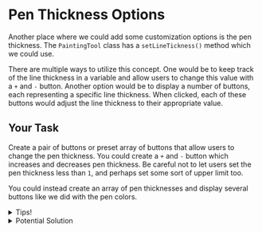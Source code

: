 # Pen Thickness Options

Another place where we could add some customization options is the pen thickness. The `PaintingTool` class has a `setLineTickness()` method which we could use.

There are multiple ways to utilize this concept. One would be to keep track of the line thickness in a variable and allow users to change this value with a `+` and `-` button. Another option would be to display a number of buttons, each representing a specific line thickness. When clicked, each of these buttons would adjust the line thickness to their appropriate value.

## Your Task

Create a pair of buttons or preset array of buttons that allow users to change the pen thickness. You could create a `+` and `-` button which increases and decreases pen thickness. Be careful not to let users set the pen thickness less than `1`, and perhaps set some sort of upper limit too.

You could instead create an array of pen thicknesses and display several buttons like we did with the pen colors.


<details>
    <summary>Tips!</summary>
    
The following tip involves creating an array of buttons.  

Create another button class, similar to our `ClearButton` and `PenColorButton`. This new class will need to store one additional piece of data about itself - what line thickness (weight) this particular button is for. Create a field to store this data and add an additional value into the constructor which takes an incoming line weight. Check the `SquareButton` class for an example of how to store this value correctly.

In the `drawSelf()` method, think of some way to differentiate how these buttons look. You could use drawText, and the text could be the line weight this button uses. Or, you could actually draw a line with the right weight inside the button itself.

In the `performAction()`, make the correct call to the `paint` value to set the line thickness to the value your button is storing.

Final steps? In the `Sketchpad.java` create an array of buttons. Build each of the buttons and make them draw themselves, then make sure to call the update on them. This follows very similarly to our `PenColorButtons`.
</details>

<details>
    <summary>Potential Solution</summary>

`PenWeightButton`
``` java
   
package buttons;

import tools.Color;
import tools.PaintingTool;

public class PenWeightButton extends SquareButton {
    private final PaintingTool paint = new PaintingTool();
    private int weight;
    
    public PenWeightButton(int incomingX, int incomingY, int incomingSize, Color incomingColor, int incomingWeight) {
        super(incomingX, incomingY, incomingSize, incomingColor);
        weight = incomingWeight;
    }

    @Override
    public void drawSelf() {
        // First have the SquareButton draw itself as normal
        super.drawSelf();


        paint.setLineColor(tools.Color.BLACK);
        paint.setLineThickness(weight);
        paint.drawLine(getLeftX() + getSize() / 2, getTopY() + getSize() / 4, getLeftX() + getSize() / 2, getTopY() + 3 * getSize() / 4);
    }

    @Override
    public void performAction() {
        // Draw a new rectangle over the interior to clear the screen
        paint.setLineThickness(weight);
    }
}
```

`Sketchpad`
``` java
// New fields
private int weightButtonStartY = screen.getHeight() - 25;
private int numWeightButtons = 8;
private PenWeightButton[] penWeightButtons = new PenWeightButton[numWeightButtons];

...

// Draw buttons
startX = (screen.getWidth() - buttonSideLength * penWeightButtons.length) / 2;

for (int i = 0; i < penWeightButtons.length; i++) {
    startX += buttonSideLength;
    penWeightButtons[i] = new PenWeightButton(startX, weightButtonStartY, buttonSideLength, Color.WHITE, i + 1);
    penWeightButtons[i].drawSelf();
    paint.setLineThickness(1);
}

...

// Update buttons
for (PenWeightButton button : penWeightButtons) {
    button.update();
}

```
    
</details>